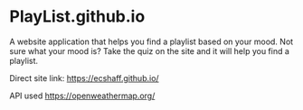 # PlayList.github.io
A website application that helps you find a playlist based on your mood. Not sure what your mood is? Take the quiz on the site and it will help you find a playlist.

Direct site link: https://ecshaff.github.io/

API used https://openweathermap.org/
